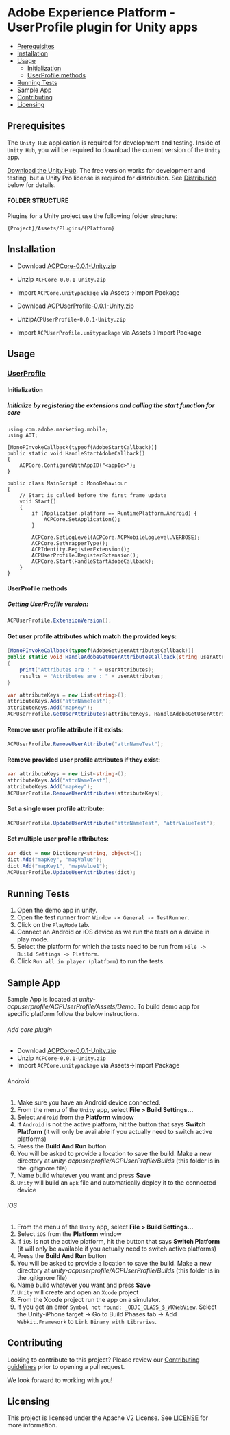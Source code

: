 # Adobe Experience Platform - UserProfile plugin for Unity apps

- [Prerequisites](#prerequisites)
- [Installation](#installation)
- [Usage](#usage)
    - [Initialization](#initialization)
    - [UserProfile methods](#UserProfile-methods)
- [Running Tests](#running-tests)
- [Sample App](#sample-app)
- [Contributing](#contributing)
- [Licensing](#licensing)

## Prerequisites

The `Unity Hub` application is required for development and testing. Inside of `Unity Hub`, you will be required to download the current version of the `Unity` app.

[Download the Unity Hub](http://unity3d.com/unity/download). The free version works for development and testing, but a Unity Pro license is required for distribution. See [Distribution](#distribution) below for details.

#### FOLDER STRUCTURE
Plugins for a Unity project use the following folder structure:

`{Project}/Assets/Plugins/{Platform}`

## Installation
- Download [ACPCore-0.0.1-Unity.zip](https://github.com/adobe/unity-acpcore/tree/master/bin/ACPCore-0.0.1-Unity.zip) 
- Unzip `ACPCore-0.0.1-Unity.zip`
- Import `ACPCore.unitypackage` via Assets->Import Package

- Download [ACPUserProfile-0.0.1-Unity.zip](https://github.com/adobe/unity_acpuserprofile/tree/master/bin/ACPUserProfile-0.0.1-Unity.zip) 
- Unzip`ACPUserProfile-0.0.1-Unity.zip`
- Import `ACPUserProfile.unitypackage` via Assets->Import Package
## Usage

### [UserProfile](https://aep-sdks.gitbook.io/docs/using-mobile-extensions/profile)

#### Initialization
##### Initialize by registering the extensions and calling the start function for core
```
using com.adobe.marketing.mobile;
using AOT;

[MonoPInvokeCallback(typeof(AdobeStartCallback))]
public static void HandleStartAdobeCallback()
{
    ACPCore.ConfigureWithAppID("<appId>");    
}

public class MainScript : MonoBehaviour
{
    // Start is called before the first frame update
    void Start()
    {   
        if (Application.platform == RuntimePlatform.Android) {
            ACPCore.SetApplication();
        }
        
        ACPCore.SetLogLevel(ACPCore.ACPMobileLogLevel.VERBOSE);
        ACPCore.SetWrapperType();
        ACPIdentity.RegisterExtension();
        ACPUserProfile.RegisterExtension();
        ACPCore.Start(HandleStartAdobeCallback);
    }
}
```

#### UserProfile methods

##### Getting UserProfile version:
```cs
ACPUserProfile.ExtensionVersion();
```

#### Get user profile attributes which match the provided keys:
```cs
[MonoPInvokeCallback(typeof(AdobeGetUserAttributesCallback))]
public static void HandleAdobeGetUserAttributesCallback(string userAttributes)
{
    print("Attributes are : " + userAttributes);
    results = "Attributes are : " + userAttributes;
}

var attributeKeys = new List<string>(); 
attributeKeys.Add("attrNameTest");
attributeKeys.Add("mapKey");
ACPUserProfile.GetUserAttributes(attributeKeys, HandleAdobeGetUserAttributesCallback);
```

#### Remove user profile attribute if it exists:
```cs
ACPUserProfile.RemoveUserAttribute("attrNameTest");
```

#### Remove provided user profile attributes if they exist:
```cs
var attributeKeys = new List<string>(); 
attributeKeys.Add("attrNameTest");
attributeKeys.Add("mapKey");
ACPUserProfile.RemoveUserAttributes(attributeKeys);
```

#### Set a single user profile attribute:
```cs
ACPUserProfile.UpdateUserAttribute("attrNameTest", "attrValueTest");
```

#### Set multiple user profile attributes:
```cs
var dict = new Dictionary<string, object>();
dict.Add("mapKey", "mapValue");
dict.Add("mapKey1", "mapValue1");
ACPUserProfile.UpdateUserAttributes(dict);
```

## Running Tests
1. Open the demo app in unity.
2. Open the test runner from `Window -> General -> TestRunner`.
3. Click on the `PlayMode` tab.
4. Connect an Android or iOS device as we run the tests on a device in play mode.
5. Select the platform for which the tests need to be run from `File -> Build Settings -> Platform`. 
5. Click `Run all in player (platform)` to run the tests.

## Sample App
Sample App is located at *unity-acpuserprofile/ACPUserProfile/Assets/Demo*.
To build demo app for specific platform follow the below instructions.

###### Add core plugin
- Download [ACPCore-0.0.1-Unity.zip](https://github.com/adobe/unity-acpcore/tree/master/bin/ACPCore-0.0.1-Unity.zip) 
- Unzip `ACPCore-0.0.1-Unity.zip`
- Import `ACPCore.unitypackage` via Assets->Import Package

###### Android
1. Make sure you have an Android device connected.
1. From the menu of the `Unity` app, select __File > Build Settings...__
1. Select `Android` from the __Platform__ window
1. If `Android` is not the active platform, hit the button that says __Switch Platform__ (it will only be available if you actually need to switch active platforms)
1. Press the __Build And Run__ button
2. You will be asked to provide a location to save the build. Make a new directory at *unity-acpuserprofile/ACPUserProfile/Builds* (this folder is in the .gitignore file)
3. Name build whatever you want and press __Save__
4. `Unity` will build an `apk` file and automatically deploy it to the connected device

###### iOS
1. From the menu of the `Unity` app, select __File > Build Settings...__
1. Select `iOS` from the __Platform__ window
1. If `iOS` is not the active platform, hit the button that says __Switch Platform__ (it will only be available if you actually need to switch active platforms)
1. Press the __Build And Run__ button
1. You will be asked to provide a location to save the build. Make a new directory at *unity-acpuserprofile/ACPUserProfile/Builds* (this folder is in the .gitignore file)
1. Name build whatever you want and press __Save__
1. `Unity` will create and open an `Xcode` project
1. From the Xcode project run the app on a simulator.
1. If you get an error `Symbol not found: _OBJC_CLASS_$_WKWebView`. Select the Unity-iPhone target -> Go to Build Phases tab -> Add `Webkit.Framework` to `Link Binary with Libraries`.

## Contributing
Looking to contribute to this project? Please review our [Contributing guidelines](.github/CONTRIBUTING.md) prior to opening a pull request.

We look forward to working with you!

## Licensing
This project is licensed under the Apache V2 License. See [LICENSE](LICENSE) for more information.
